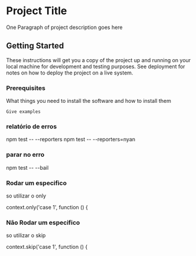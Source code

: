 # Project Title

One Paragraph of project description goes here

## Getting Started

These instructions will get you a copy of the project up and running on your local machine for development and testing purposes. See deployment for notes on how to deploy the project on a live system.

### Prerequisites

What things you need to install the software and how to install them

```
Give examples
```

### relatório de erros
npm test -- --reporters
 npm test -- --reporters=nyan

### parar no erro

npm test -- --bail

### Rodar um especifico
 so utilizar o only

 context.only('case 1', function () {

### Não Rodar um especifico
 so utilizar o skip

 context.skip('case 1', function () {
